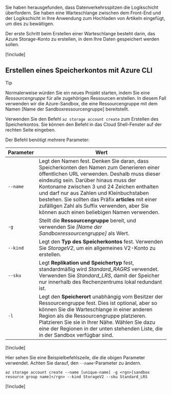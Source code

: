 Sie haben herausgefunden, dass Datenverkehrsspitzen die Logikschicht überfordern. Sie haben eine Warteschlange zwischen dem Front-End und der Logikschicht in Ihre Anwendung zum Hochladen von Artikeln eingefügt, um dies zu bewältigen.

Der erste Schritt beim Erstellen einer Warteschlange besteht darin, das Azure Storage-Konto zu erstellen, in dem Ihre Daten gespeichert werden sollen.

<!-- Activate the sandbox -->
[!include[](../../../includes/azure-sandbox-activate.md)]

## <a name="create-a-storage-account-with-the-azure-cli"></a>Erstellen eines Speicherkontos mit Azure CLI

> [!TIP] 
> Normalerweise würden Sie ein neues Projekt starten, indem Sie eine _Ressourcengruppe_ für alle zugehörigen Ressourcen erstellen. In diesem Fall verwenden wir die Azure-Sandbox, die eine Ressourcengruppe mit dem Namen <rgn>[Name der Sandboxressourcengruppe]</rgn> bereitstellt.

Verwenden Sie den Befehl `az storage account create` zum Erstellen des Speicherkontos. Sie können den Befehl in das Cloud Shell-Fenster auf der rechten Seite eingeben.

Der Befehl benötigt mehrere Parameter:

| Parameter | Wert |
|-----------|-------|
| `--name`  | Legt den Namen fest. Denken Sie daran, dass Speicherkonten den Namen zum Generieren einer öffentlichen URL verwenden. Deshalb muss dieser eindeutig sein. Darüber hinaus muss der Kontoname zwischen 3 und 24 Zeichen enthalten und darf nur aus Zahlen und Kleinbuchstaben bestehen. Sie sollten das Präfix **articles** mit einer zufälligen Zahl als Suffix verwenden, aber Sie können auch einen beliebigen Namen verwenden. |
| `-g`        | Stellt die **Ressourcengruppe** bereit, und verwenden Sie _<rgn>[Name der Sandboxressourcengruppe]</rgn>_ als Wert. |
| `--kind`    | Legt den **Typ des Speicherkontos** fest. Verwenden Sie _StorageV2_, um ein allgemeines V2-Konto zu erstellen. |
| `--sku`     | Legt **Replikation und Speichertyp** fest, standardmäßig wird _Standard_RAGRS_ verwendet. Verwenden Sie _Standard_LRS_, damit der Speicher nur innerhalb des Rechenzentrums lokal redundant ist. |
| `-l`        | Legt den **Speicherort** unabhängig vom Besitzer der Ressourcengruppe fest. Dies ist optional, aber so können Sie die Warteschlange in einer anderen Region als die Ressourcengruppe platzieren. Platzieren Sie sie in Ihrer Nähe. Wählen Sie dazu eine der Regionen in der unten stehenden Liste, die in der Sandbox verfügbar sind. |

<!-- Resource selection -->
[!include[](../../../includes/azure-sandbox-regions-first-mention-note.md)]

Hier sehen Sie eine Beispielbefehlszeile, die die obigen Parameter verwendet. Achten Sie darauf, den `--name`-Parameter zu ändern.

```azurecli
az storage account create --name [unique-name] -g <rgn>[sandbox resource group name]</rgn> --kind StorageV2 --sku Standard_LRS
```

<!-- Paste tip-->
[!include[](../../../includes/azure-cloudshell-copy-paste-tip.md)]
